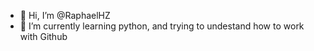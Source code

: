 - 👋 Hi, I’m @RaphaelHZ
- 🌱 I’m currently learning python, and trying to undestand how to work with Github
